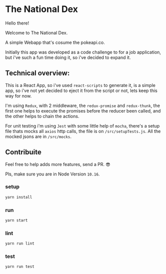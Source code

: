 # The National Dex

Hello there!

Welcome to The National Dex.

A simple Webapp that's cosume the pokeapi.co. 

Initially this app was developed as a code challenge to for a job application, but i've such a fun time doing it, so i've decided to expand it.

## Technical overview:
This is a React App, so i've used `react-scripts` to generate it, is a simple app, so i've not yet decided to eject it from the script or not, lets keep this way for now.

I'm using `Redux`, with 2 middleware, the `redux-promise` and `redux-thunk`, the first one helps to execute the promises before the reducer been called, and the other helps to chain the actions.

For unit testing i'm using `Jest` with some little help of `mocha`, there's a setup file thats mocks all `axios` http calls, the file is on `/src/setupTests.js`. All the mocked jsons are in `/src/mocks`. 

## Contribuite

Feel free to help adds more features, send a PR. 😎

Pls, make sure you are in Node Version `10.16`.

### setup
```sh
yarn install
```

### run
```sh
yarn start
```

### lint
```sh
yarn run lint
```

### test
```sh
yarn run test
```